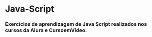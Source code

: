 # Java-Script
### Exercícios de aprendizagem de Java Script realizados nos cursos da Alura e CursoemVideo.
 
